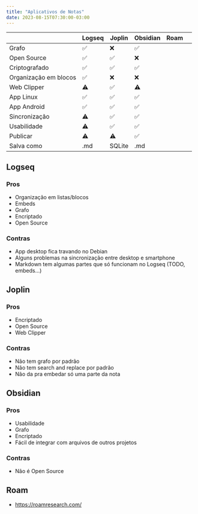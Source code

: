 ```yaml
---
title: "Aplicativos de Notas"
date: 2023-08-15T07:30:00-03:00
---
```


|                       | Logseq | Joplin | Obsidian | Roam |     |
| --------------------- | ------ | ------ | -------- | ---- | --- |
| Grafo                 | ✅     | ❌     | ✅       |      |     |
| Open Source           | ✅     | ✅     | ❌       |      |     |
| Criptografado         | ✅     | ✅     | ✅       |      |     |
| Organização em blocos | ✅     | ❌     | ❌       |      |     |
| Web Clipper           | ⚠️     | ✅     | ⚠️       |      |     |
| App Linux             | ✅     | ✅     | ✅       |      |     |
| App Android           | ✅     | ✅     | ✅       |      |     |
| Sincronização         | ⚠️     | ✅     | ✅       |      |     |
| Usabilidade           | ⚠️     | ✅     | ✅       |      |     |
| Publicar              | ⚠️     | ⚠️     | ✅       |      |     |
| Salva como            | .md    | SQLite | .md      |      |     |

## Logseq
### Pros
- Organização em listas/blocos
- Embeds
- Grafo
- Encriptado
- Open Source
### Contras
- App desktop fica travando no Debian
- Alguns problemas na sincronização entre desktop e smartphone
- Markdown tem algumas partes que só funcionam no Logseq (TODO, embeds...)

## Joplin
### Pros
- Encriptado
- Open Source
- Web Clipper
### Contras
- Não tem grafo por padrão
- Não tem search and replace por padrão
- Não da pra embedar só uma parte da nota


## Obsidian
### Pros
- Usabilidade 
- Grafo
- Encriptado
- Fácil de integrar com arquivos de outros projetos
### Contras
- Não é Open Source

## Roam
- https://roamresearch.com/
